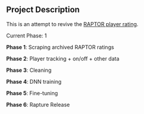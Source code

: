 ## Project Description

This is an attempt to revive the [RAPTOR player rating](https://projects.fivethirtyeight.com/nba-player-ratings/).

Current Phase: 1

**Phase 1**: Scraping archived RAPTOR ratings

**Phase 2**: Player tracking + on/off + other data

**Phase 3**: Cleaning

**Phase 4**: DNN training

**Phase 5**: Fine-tuning

**Phase 6**: Rapture Release
